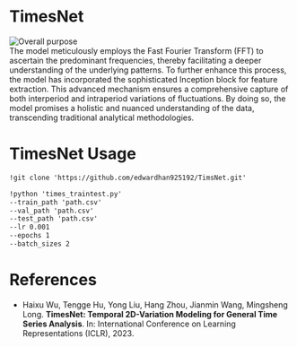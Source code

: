 # TimesNet 
![Overall purpose](https://github.com/edwardhan925192/Project3/assets/127165920/d1fb6548-e819-4ece-ba9e-e3922bba8c3e)  
The model meticulously employs the Fast Fourier Transform (FFT) to ascertain the predominant frequencies, thereby facilitating a deeper understanding of the underlying patterns. To further enhance this process, the model has incorporated the sophisticated Inception block for feature extraction. This advanced mechanism ensures a comprehensive capture of both interperiod and intraperiod variations of fluctuations. By doing so, the model promises a holistic and nuanced understanding of the data, transcending traditional analytical methodologies.


# TimesNet Usage
```markdown
!git clone 'https://github.com/edwardhan925192/TimsNet.git'

!python 'times_traintest.py'
--train_path 'path.csv'
--val_path 'path.csv'
--test_path 'path.csv'
--lr 0.001
--epochs 1
--batch_sizes 2
```

# References 
- Haixu Wu, Tengge Hu, Yong Liu, Hang Zhou, Jianmin Wang, Mingsheng Long. **TimesNet: Temporal 2D-Variation Modeling for General Time Series Analysis**. In: International Conference on Learning Representations (ICLR), 2023.  


